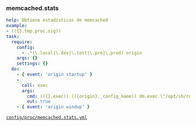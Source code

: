 ### memcached.stats

```yml
help: Obtiene estadísticas de memcached
example:
- (({}.tmp.proc.sig))
task:
  require:
    config:
      - .*(\.local|\.dev|\.test|\.pre|\.prod) origin
    args: {}
    settings: {}
  do:
    - { event: 'origin startup' }
    -
      call: exec
      args:
        cmd: (({}.exec)) (({origin}._config_name)) dm.exec \"/opt/sh/common.sh memcached stats (({}.optAll))\"
        out: true
    - { event: 'origin windup' }
```
[```config/proc/memcached.stats.yml```](../config/proc/memcached.stats.yml)

